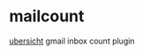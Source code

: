 mailcount
=========

[ubersicht](https://github.com/felixhageloh/uebersicht) gmail inbox count plugin
